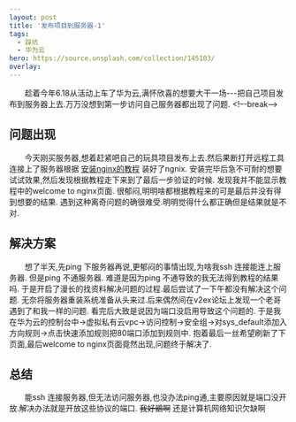 ```yaml
---
layout: post
title: '发布项目到服务器-1'
tags:
  - 踩坑
  - 华为云
hero: https://source.unsplash.com/collection/145103/
overlay: 
---
```

&emsp;&emsp;趁着今年6.18从活动上车了华为云,满怀欣喜的想要大干一场---把自己项目发布到服务器上去.万万没想到第一步访问自己服务器都出现了问题.
<!–-break-–>
## 问题出现
&emsp;&emsp;今天刚买服务器,想着赶紧吧自己的玩具项目发布上去.然后果断打开远程工具连接上了服务器根据
[安装nginx的教程](https://www.digitalocean.com/community/tutorials/how-to-install-nginx-on-ubuntu-18-04) 装好了ngnix.
安装完毕后急不可耐的想要试试效果,然后发现根据教程走下来到了最后一步验证的时候.
发现我并不能显示教程中的welcome to nginx页面.
很郁闷,明明啥都根据教程来的可是最后并没有得到想要的结果.
遇到这种离奇问题的确很难受.明明觉得什么都正确但是结果就是不对.

## 解决方案
&emsp;&emsp;想了半天,先ping 下服务器再说,更郁闷的事情出现,为啥我ssh 连接能连上服务器.
但是ping 不通服务器. 难道是因为ping 不通导致的我无法得到教程的结果吗.
于是开启了漫长的找资料解决问题的过程.最后尝试了一下午都没有解决这个问题.
无奈将服务器重装系统准备从头来过.后来偶然间在v2ex论坛上发现一个老哥遇到了和我一样的问题.
看完后大致是说因为端口没启用导致这个问题的.
于是我在华为云的控制台中->虚拟私有云vpc->访问控制->安全组->对sys_default添加入方向规则->点击快速添加规则把80端口添加到规则中.
抱着最后一丝希望刷新了下页面,最后welcome to nginx页面竟然出现,问题终于解决了.

## 总结
&emsp;&emsp;能ssh 连接服务器,但无法访问服务器,也没办法ping通,主要原因就是端口没开放.解决办法就是开放这些协议的端口.
 ~~我好鶸啊~~ 还是计算机网络知识欠缺啊
